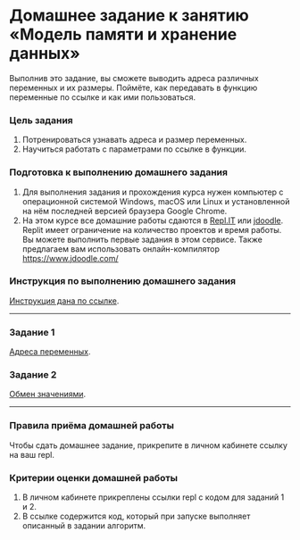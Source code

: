 # Домашнее задание к занятию «Модель памяти и хранение данных»

Выполнив это задание, вы сможете выводить адреса различных переменных и их размеры. Поймёте, как передавать в функцию переменные по ссылке и как ими пользоваться.

### Цель задания

1. Потренироваться узнавать адреса и размер переменных.
2. Научиться работать с параметрами по ссылке в функции.

### Подготовка к выполнению домашнего задания

1. Для выполнения задания и прохождения курса нужен компьютер с операционной системой Windows, macOS или Linux и установленной на нём последней версией браузера Google Chrome.
2. На этом курсе все домашние работы сдаются в [Repl.IT](http://repl.it/) или [jdoodle](https://www.jdoodle.com/). Replit имеет ограничение на количество проектов и время работы. Вы можете выполнить первые задания в этом сервисе. Также предлагаем вам использовать онлайн-компилятор https://www.jdoodle.com/

### Инструкция по выполнению домашнего задания

[Инструкция дана по ссылке](https://github.com/netology-code/cpps-homeworks/tree/main/common).

------

### Задание 1

[Адреса переменных](01).

### Задание 2

[Обмен значениями](02).

------

### Правила приёма домашней работы

Чтобы сдать домашнее задание, прикрепите в личном кабинете ссылку на ваш repl.

### Критерии оценки домашней работы

1. В личном кабинете прикреплены ссылки repl с кодом для заданий 1 и 2.
2. В ссылке содержится код, который при запуске выполняет описанный в задании алгоритм.


